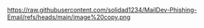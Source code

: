 https://raw.githubusercontent.com/solidad1234/MailDev-Phishing-Email/refs/heads/main/image%20copy.png
